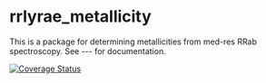 # rrlyrae_metallicity

This is a package for determining metallicities from med-res RRab spectroscopy. See --- for documentation.

[![Coverage Status](https://coveralls.io/repos/github/mwanakijiji/rrlyrae_metallicity/badge.svg?branch=master)](https://coveralls.io/github/mwanakijiji/rrlyrae_metallicity?branch=master)
